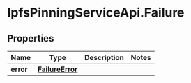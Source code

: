 # IpfsPinningServiceApi.Failure

## Properties

Name | Type | Description | Notes
------------ | ------------- | ------------- | -------------
**error** | [**FailureError**](FailureError.md) |  | 


